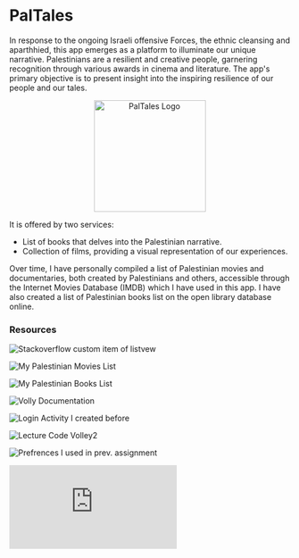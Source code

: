 # PalTales

In response to the ongoing Israeli offensive Forces, the ethnic cleansing and aparthhied, this app emerges as a platform to illuminate our unique narrative. Palestinians are a resilient and creative people, garnering recognition through various awards in cinema and literature. The app's primary objective is to present insight into the inspiring resilience of our people and our tales.

<div align="center">
  <img src="https://github.com/sondosaabed/PalTales/assets/65151701/3db20286-2448-43e8-83ba-e2076c44faa8" alt="PalTales Logo" width="200" height="200">
</div>

It is offered by two services:
- List of books that delves into the Palestinian narrative.
- Collection of films, providing a visual representation of our experiences.

Over time, I have personally compiled a list of Palestinian movies and documentaries, both created by Palestinians and others, accessible through the Internet Movies Database (IMDB) which I have used in this app.
I have also created a list of Palestinian books list on the open library database online.

### Resources 

![Stackoverflow custom item of listvew](https://stackoverflow.com/questions/15832335/android-custom-row-item-for-listview)

![My Palestinian Movies List](https://www.imdb.com/list/ls563010565/?sort=alpha,asc&st_dt=&mode=detail&page=1)

![My Palestinian Books List](https://openlibrary.org/people/sondos_aabed/lists/OL243427L/Palestinian/export?format=json)

![Volly Documentation](https://google.github.io/volley/)

![Login Activity I created before](https://github.com/sondosaabed/Mobile-Application-Login/)

![Lecture Code Volley2](https://github.com/szainbzu/volley2/)

![Prefrences I used in prev. assignment](https://github.com/sondosaabed/Taskaty/tree/main)

![Prev. Project I worked on Hash for password](https://github.com/sondosaabed/File-Carving-Tool/blob/main/model/CalculateCompareHash.java)
